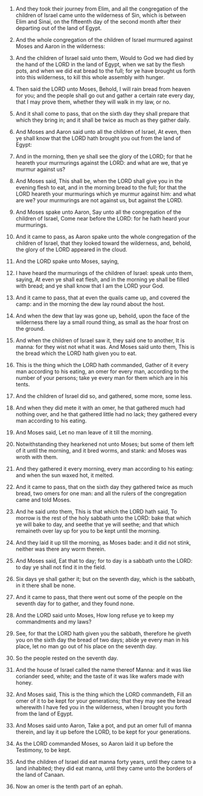 1. And they took their journey from Elim, and all the congregation
of the children of Israel came unto the wilderness of Sin, which is
between Elim and Sinai, on the fifteenth day of the second month after
their departing out of the land of Egypt.

2. And the whole congregation of the children of Israel murmured
against Moses and Aaron in the wilderness:

3. And the children of
Israel said unto them, Would to God we had died by the hand of the
LORD in the land of Egypt, when we sat by the flesh pots, and when we
did eat bread to the full; for ye have brought us forth into this
wilderness, to kill this whole assembly with hunger.

4. Then said the LORD unto Moses, Behold, I will rain bread from
heaven for you; and the people shall go out and gather a certain rate
every day, that I may prove them, whether they will walk in my law, or
no.

5. And it shall come to pass, that on the sixth day they shall
prepare that which they bring in; and it shall be twice as much as
they gather daily.

6. And Moses and Aaron said unto all the children of Israel, At
even, then ye shall know that the LORD hath brought you out from the
land of Egypt:

7. And in the morning, then ye shall see the glory of
the LORD; for that he heareth your murmurings against the LORD: and
what are we, that ye murmur against us?

8. And Moses said, This
shall be, when the LORD shall give you in the evening flesh to eat,
and in the morning bread to the full; for that the LORD heareth your
murmurings which ye murmur against him: and what are we? your
murmurings are not against us, but against the LORD.

9. And Moses spake unto Aaron, Say unto all the congregation of the
children of Israel, Come near before the LORD: for he hath heard your
murmurings.

10. And it came to pass, as Aaron spake unto the whole congregation
of the children of Israel, that they looked toward the wilderness,
and, behold, the glory of the LORD appeared in the cloud.

11. And the LORD spake unto Moses, saying,

12. I have heard the
murmurings of the children of Israel: speak unto them, saying, At even
ye shall eat flesh, and in the morning ye shall be filled with bread;
and ye shall know that I am the LORD your God.

13. And it came to pass, that at even the quails came up, and
covered the camp: and in the morning the dew lay round about the host.

14. And when the dew that lay was gone up, behold, upon the face of
the wilderness there lay a small round thing, as small as the hoar
frost on the ground.

15. And when the children of Israel saw it, they said one to
another, It is manna: for they wist not what it was. And Moses said
unto them, This is the bread which the LORD hath given you to eat.

16. This is the thing which the LORD hath commanded, Gather of it
every man according to his eating, an omer for every man, according to
the number of your persons; take ye every man for them which are in
his tents.

17. And the children of Israel did so, and gathered, some more, some
less.

18. And when they did mete it with an omer, he that gathered much
had nothing over, and he that gathered little had no lack; they
gathered every man according to his eating.

19. And Moses said, Let no man leave of it till the morning.

20. Notwithstanding they hearkened not unto Moses; but some of them
left of it until the morning, and it bred worms, and stank: and Moses
was wroth with them.

21. And they gathered it every morning, every man according to his
eating: and when the sun waxed hot, it melted.

22. And it came to pass, that on the sixth day they gathered twice
as much bread, two omers for one man: and all the rulers of the
congregation came and told Moses.

23. And he said unto them, This is that which the LORD hath said, To
morrow is the rest of the holy sabbath unto the LORD: bake that which
ye will bake to day, and seethe that ye will seethe; and that which
remaineth over lay up for you to be kept until the morning.

24. And they laid it up till the morning, as Moses bade: and it did
not stink, neither was there any worm therein.

25. And Moses said, Eat that to day; for to day is a sabbath unto
the LORD: to day ye shall not find it in the field.

26. Six days ye shall gather it; but on the seventh day, which is
the sabbath, in it there shall be none.

27. And it came to pass, that there went out some of the people on
the seventh day for to gather, and they found none.

28. And the LORD said unto Moses, How long refuse ye to keep my
commandments and my laws?

29. See, for that the LORD hath given you
the sabbath, therefore he giveth you on the sixth day the bread of two
days; abide ye every man in his place, let no man go out of his place
on the seventh day.

30. So the people rested on the seventh day.

31. And the house of Israel called the name thereof Manna: and it
was like coriander seed, white; and the taste of it was like wafers
made with honey.

32. And Moses said, This is the thing which the LORD commandeth,
Fill an omer of it to be kept for your generations; that they may see
the bread wherewith I have fed you in the wilderness, when I brought
you forth from the land of Egypt.

33. And Moses said unto Aaron, Take a pot, and put an omer full of
manna therein, and lay it up before the LORD, to be kept for your
generations.

34. As the LORD commanded Moses, so Aaron laid it up before the
Testimony, to be kept.

35. And the children of Israel did eat manna forty years, until they
came to a land inhabited; they did eat manna, until they came unto the
borders of the land of Canaan.

36. Now an omer is the tenth part of an ephah.